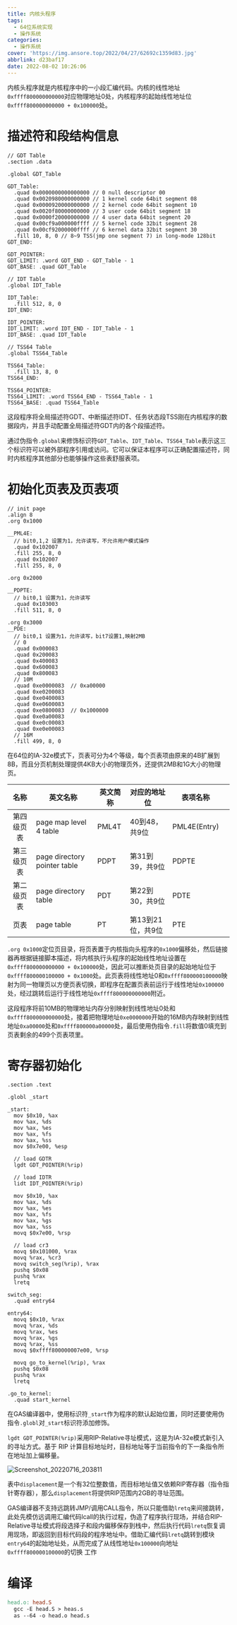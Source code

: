 ```yaml
---
title: 内核头程序
tags:
  - 64位系统实现
  - 操作系统
categories:
  - 操作系统
cover: 'https://img.ansore.top/2022/04/27/62692c1359d83.jpg'
abbrlink: d23baf17
date: 2022-08-02 10:26:06
---
```


内核头程序就是内核程序中的一小段汇编代码。内核的线性地址`0xffff800000000000`对应物理地址0处，内核程序的起始线性地址位 `0xffff800000000000 + 0x100000`处。

# 描述符和段结构信息

```assembly
// GDT Table
.section .data

.global GDT_Table

GDT_Table:
  .quad 0x0000000000000000 // 0 null descriptor 00
  .quad 0x0020980000000000 // 1 kernel code 64bit segment 08
  .quad 0x0000920000000000 // 2 kernel code 64bit segment 10
  .quad 0x0020f80000000000 // 3 user code 64bit segment 18
  .quad 0x0000f20000000000 // 4 user data 64bit segment 20
  .quad 0x00cf9a000000ffff // 5 kernel code 32bit segment 28
  .quad 0x00cf92000000ffff // 6 kernel data 32bit segment 30
  .fill 10, 8, 0 // 8~9 TSS(jmp one segment 7) in long-mode 128bit
GDT_END:

GDT_POINTER:
GDT_LIMIT: .word GDT_END - GDT_Table - 1
GDT_BASE: .quad GDT_Table

// IDT Table
.global IDT_Table

IDT_Table:
  .fill 512, 8, 0
IDT_END:

IDT_POINTER:
IDT_LIMIT: .word IDT_END - IDT_Table - 1
IDT_BASE: .quad IDT_Table

// TSS64 Table
.global TSS64_Table

TSS64_Table:
  .fill 13, 8, 0
TSS64_END:

TSS64_POINTER:
TSS64_LIMIT: .word TSS64_END - TSS64_Table - 1
TSS64_BASE: .quad TSS64_Table
```

这段程序将全局描述符GDT、中断描述符IDT、任务状态段TSS刚在内核程序的数据段内，并且手动配置全局描述符GDT内的各个段描述符。

通过伪指令`.global`来修饰标识符`GDT_Table`、`IDT_Table`、`TSS64_Table`表示这三个标识符可以被外部程序引用或访问。它可以保证本程序可以正确配置描述符，同时内核程序其他部分也能够操作这些表舒服表项。

# 初始化页表及页表项

```assembly
// init page
.align 8
.org 0x1000

__PML4E:
  // bit0,1,2 设置为1，允许读写，不允许用户模式操作
  .quad 0x102007
  .fill 255, 8, 0
  .quad 0x102007
  .fill 255, 8, 0

.org 0x2000

__PDPTE:
  // bit0,1 设置为1，允许读写
  .quad 0x103003
  .fill 511, 8, 0

.org 0x3000
__PDE:
  // bit0,1 设置为1，允许读写，bit7设置1,映射2MB
  // 0
  .quad 0x000083
  .quad 0x200083
  .quad 0x400083
  .quad 0x600083
  .quad 0x800083
  // 10M
  .quad 0xe0000083  // 0xa00000
  .quad 0xe0200083
  .quad 0xe0400083
  .quad 0xe0600083
  .quad 0xe0800083  // 0x1000000
  .quad 0xe0a00083
  .quad 0xe0c00083
  .quad 0xe0e00083
  // 16M
  .fill 499, 8, 0
```

在64位的IA-32e模式下，页表可分为4个等级，每个页表项由原来的4B扩展到8B，而且分页机制处理提供4KB大小的物理页外，还提供2MB和1G大小的物理页。

|    名称    | 英文名称                     | 英文简称 | 对应的地址位      | 表项名称     |      |
| :--------: | ---------------------------- | -------- | ----------------- | ------------ | ---- |
| 第四级页表 | page map level 4 table       | PML4T    | 40到48，共9位     | PML4E(Entry) |      |
| 第三级页表 | page directory pointer table | PDPT     | 第31到39，共9位   | PDPTE        |      |
| 第二级页表 | page directory table         | PDT      | 第22到30，共9位   | PDTE         |      |
|    页表    | page table                   | PT       | 第13到21位，共9位 | PTE          |      |

`.org 0x1000`定位页目录，将页表置于内核指向头程序的`0x1000`偏移处，然后链接器再根据链接脚本描述，将内核执行头程序的起始线性地址设置在`0xffff800000000000 + 0x100000`处，因此可以推断处页目录的起始地址位于`0xffff800000100000 + 0x1000`处。此页表将线性地址0和`0xffff800000100000`映射为同一物理页以方便页表切换，即程序在配置页表前运行于线性地址`0x100000`处，经过跳转后运行于线性地址`0xffff800000000000`附近。

这段程序将前10MB的物理地址内存分别映射到线性地址0处和`0xffff800000000000`处，接着把物理地址`0xe0000000`开始的16MB内存映射到线性地址`0xa00000`处和`0xffff800000a00000`处，最后使用伪指令`.fill`将数值0填充到页表剩余的499个页表项里。

# 寄存器初始化

```assembly
.section .text

.globl _start

_start:
  mov $0x10, %ax
  mov %ax, %ds
  mov %ax, %es
  mov %ax, %fs
  mov %ax, %ss
  mov $0x7e00, %esp

  // load GDTR
  lgdt GDT_POINTER(%rip)

  // load IDTR
  lidt IDT_POINTER(%rip)

  mov $0x10, %ax
  mov %ax, %ds
  mov %ax, %es
  mov %ax, %fs
  mov %ax, %gs
  mov %ax, %ss
  movq $0x7e00, %rsp

  // load cr3
  movq $0x101000, %rax
  movq %rax, %cr3
  movq switch_seg(%rip), %rax
  pushq $0x08
  pushq %rax
  lretq

switch_seg:
  .quad entry64

entry64:
  movq $0x10, %rax
  movq %rax, %ds
  movq %rax, %es
  movq %rax, %gs
  movq %rax, %ss
  movq $0xffff800000007e00, %rsp

  movq go_to_kernel(%rip), %rax
  pushq $0x08
  pushq %rax
  lretq

.go_to_kernel:
  .quad start_kernel
```

在GAS编译器中，使用标识符`_start`作为程序的默认起始位置，同时还要使用伪指令`.globl`对`_start`标识符添加修饰。

`lgdt GDT_POINTER(%rip)`采用RIP-Relative寻址模式，这是为IA-32e模式新引入的寻址方式。基于 RIP 计算目标地址时，目标地址等于当前指令的下一条指令所在地址加上偏移量。

![Screenshot_20220716_203811](https://img.ansore.top/2022/07/16/5473400f66b5ca64f25fda9b2ab05552.png)

表中`displacement`是一个有32位整数值，而目标地址值又依赖RIP寄存器（指令指针寄存器），那么`displacement`将提供RIP范围内2GB的寻址范围。

GAS编译器不支持远跳转JMP/调用CALL指令，所以只能借助`lretq`来间接跳转，此处先模仿远调用汇编代码lcall的执行过程，伪造了程序执行现场，并结合RIP-Relative寻址模式将段选择子和段内偏移保存到栈中，然后执行代码`lretq`恢复调用现场，即返回到目标代码段的程序地址中。借助汇编代码`lretq`跳转到模块`entry64`的起始地址处，从而完成了从线性地址`0x100000`向地址`0xffff800000100000`的切换 工作

# 编译

```makefile
head.o: head.S
  gcc -E head.S > heas.s
  as --64 -o head.o head.s
```

